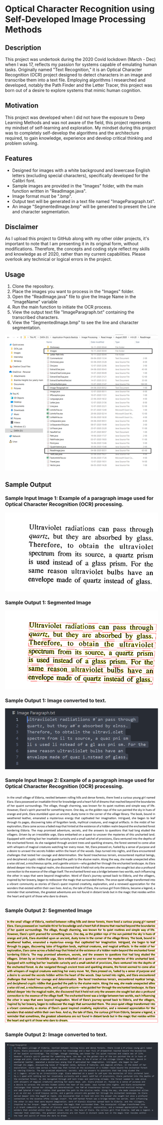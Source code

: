 # Optical Character Recognition using Self-Developed Image Processing Methods

## Description
This project was undertook during the 2020 Covid lockdown (March - Dec) when I was 17, reflects my passion for systems capable of emulating human tasks. Originally named "Text Recognition," it is an Optical Character Recognition (OCR) project designed to detect characters in an image and transcribe them into a text file. Employing algorithms I researched and developed, notably the Path Finder and the Letter Tracer, this project was born out of a desire to explore systems that mimic human cognition.

## Motivation
This project was developed when I did not have the exposure to Deep Learning Methods and was not aware of the field, this project represents my mindset of self-learning and exploration. My mindset during this project was to completely self-develop the algorithms and the architecture required, to gain knowledge, experience and develop critical thinking and problem solving. 

## Features
- Designed for images with a white background and lowercase English letters (excluding special characters), specifically developed for the Calibri font.
- Sample images are provided in the "Images" folder, with the main function written in "ReadImage.java".
- Image format must be ".bmp".
- Output text will be generated in a text file named "ImageParagraph.txt".
- An image "SegmentedImage.bmp" will be generated to present the Line and character segmentation.

## Disclaimer
As I upload this project to GitHub along with my other older projects, it's important to note that I am presenting it in its original form, without modifications. Therefore, the concepts and coding style reflect my skills and knowledge as of 2020, rather than my current capabilities. Please overlook any technical or logical errors in the project.

## Usage
1. Clone the repository.
2. Place the images you want to process in the "Images" folder.
3. Open the "ReadImage.java" file to give the Image Name in the "ImageName" variable 
4. Run the main function to initiate the OCR process.
4. View the output text file "ImageParagraph.txt" containing the transcribed characters.
5. View the "SegmentedImage.bmp" to see the line and character segmentation.

![Project Folder Image](./Images/ProjectFolder.png)

## Sample Output

### Sample Input Image 1: Example of a paragraph image used for Optical Character Recognition (OCR) processing.
![Sample Image](./Images/RealParagraph.bmp)

### Sample Output 1: Segmented Image
![Segmented Output](./Images/SampleSegmentedImage.bmp)

### Sample Output 1: Image converted to text.
![Sample Text Output](./Images/SampleOutput.bmp)

### Sample Input Image 2: Example of a paragraph image used for Optical Character Recognition (OCR) processing.
![Sample Image](./Images/LongStory.bmp)

### Sample Output 2: Segmented Image
![Segmented Output](./Images/SampleSegmentedImageLongStory.bmp)

### Sample Output 2: Image converted to text.
![Sample Text Output](./Images/SampleOutputTextLongStory.bmp)
